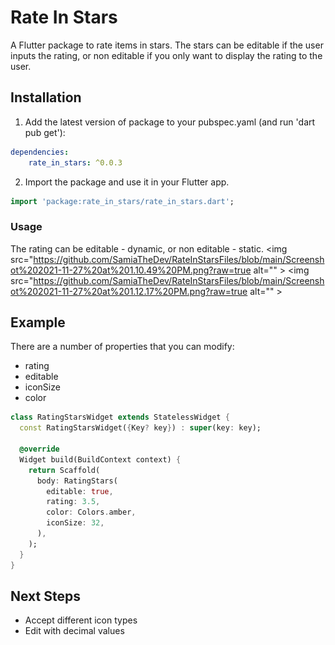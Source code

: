 # Rate In Stars
A Flutter package to rate items in stars. The stars can be editable if the user inputs the rating, or non editable if you only want to display the rating to the user.


## Installation

1. Add the latest version of package to your pubspec.yaml (and run 'dart pub get'):
```yaml
dependencies:
    rate_in_stars: ^0.0.3
```
2. Import the package and use it in your Flutter app.
```dart
import 'package:rate_in_stars/rate_in_stars.dart';
```
### Usage
The rating can be editable - dynamic, or non editable - static.
<img src="https://github.com/SamiaTheDev/RateInStarsFiles/blob/main/Screenshot%202021-11-27%20at%201.10.49%20PM.png?raw=true alt="" >
<img src="https://github.com/SamiaTheDev/RateInStarsFiles/blob/main/Screenshot%202021-11-27%20at%201.12.17%20PM.png?raw=true alt="" >


## Example
There are a number of properties that you can modify:

- rating
- editable
- iconSize
- color

```dart
class RatingStarsWidget extends StatelessWidget {
  const RatingStarsWidget({Key? key}) : super(key: key);

  @override
  Widget build(BuildContext context) {
    return Scaffold(
      body: RatingStars(
        editable: true,
        rating: 3.5,
        color: Colors.amber,
        iconSize: 32,
      ),
    );
  }
}
```

## Next Steps
 - Accept different icon types
 - Edit with decimal values 


